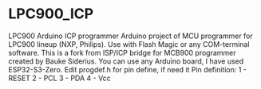 # LPC900_ICP
LPC900 Arduino ICP programmer
Arduino project of MCU programmer for LPC900 lineup (NXP, Philips). Use with Flash Magic or any COM-terminal software.
This is a fork from ISP/ICP bridge for MCB900 programmer created by Bauke Siderius.
You can use any Arduino board, I have used ESP32-S3-Zero. Edit progdef.h for pin define, if need it
Pin definition:
1 - RESET
2 - PCL
3 - PDA
4 - Vcc
